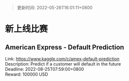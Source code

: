 > 更新时间: 2022-05-26T16:01:11+0800 

# 新上线比赛


## American Express - Default Prediction
Link: https://www.kaggle.com/c/amex-default-prediction  
Description: Predict if a customer will default in the future  
Deadline: 2022-08-25T07:59:00+0800  
Reward: 100000 USD  

